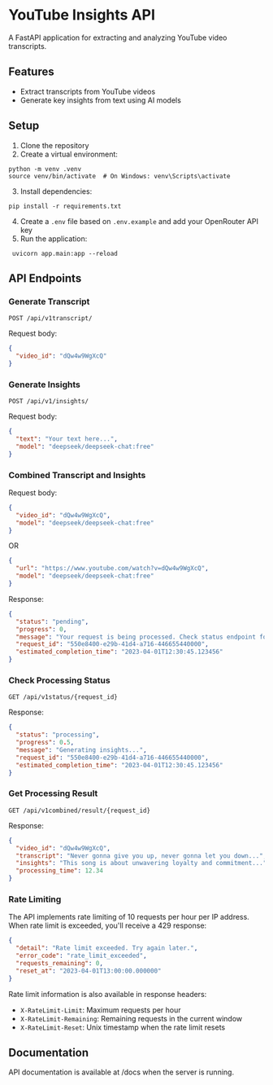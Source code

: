 # YouTube Insights API

A FastAPI application for extracting and analyzing YouTube video transcripts.

## Features

- Extract transcripts from YouTube videos
- Generate key insights from text using AI models

## Setup

1. Clone the repository
2. Create a virtual environment:

```
python -m venv .venv
source venv/bin/activate  # On Windows: venv\Scripts\activate
```

3. Install dependencies:

```
pip install -r requirements.txt
```

4. Create a `.env` file based on `.env.example` and add your OpenRouter API key
5. Run the application:

```
 uvicorn app.main:app --reload
```

## API Endpoints

### Generate Transcript

```
POST /api/v1transcript/
```

Request body:

```json
{
  "video_id": "dQw4w9WgXcQ"
}
```

### Generate Insights

```
POST /api/v1/insights/
```

Request body:

```json
{
  "text": "Your text here...",
  "model": "deepseek/deepseek-chat:free"
}
```

### Combined Transcript and Insights

Request body:

```json
{
  "video_id": "dQw4w9WgXcQ",
  "model": "deepseek/deepseek-chat:free"
}
```

OR

```json
{
  "url": "https://www.youtube.com/watch?v=dQw4w9WgXcQ",
  "model": "deepseek/deepseek-chat:free"
}
```

Response:

```json
{
  "status": "pending",
  "progress": 0,
  "message": "Your request is being processed. Check status endpoint for updates.",
  "request_id": "550e8400-e29b-41d4-a716-446655440000",
  "estimated_completion_time": "2023-04-01T12:30:45.123456"
}
```

### Check Processing Status

`GET /api/v1status/{request_id}`

Response:

```json
{
  "status": "processing",
  "progress": 0.5,
  "message": "Generating insights...",
  "request_id": "550e8400-e29b-41d4-a716-446655440000",
  "estimated_completion_time": "2023-04-01T12:30:45.123456"
}
```

### Get Processing Result

`GET /api/v1combined/result/{request_id}`

Response:

```json
{
  "video_id": "dQw4w9WgXcQ",
  "transcript": "Never gonna give you up, never gonna let you down...",
  "insights": "This song is about unwavering loyalty and commitment...",
  "processing_time": 12.34
}
```

### Rate Limiting

The API implements rate limiting of 10 requests per hour per IP address. When rate limit is exceeded, you'll receive a
429 response:

```json 
{
  "detail": "Rate limit exceeded. Try again later.",
  "error_code": "rate_limit_exceeded",
  "requests_remaining": 0,
  "reset_at": "2023-04-01T13:00:00.000000"
}
```

Rate limit information is also available in response headers:

- `X-RateLimit-Limit`: Maximum requests per hour
- `X-RateLimit-Remaining`: Remaining requests in the current window
- `X-RateLimit-Reset`: Unix timestamp when the rate limit resets

## Documentation

API documentation is available at /docs when the server is running.
